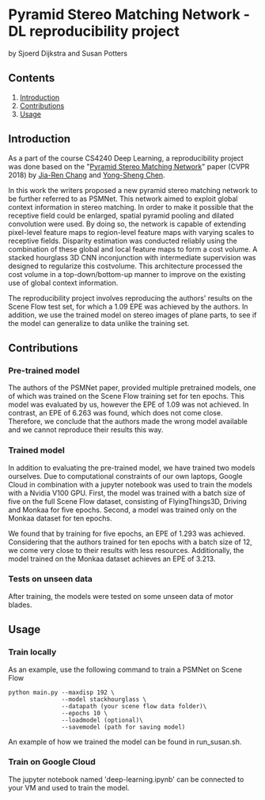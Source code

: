 # Pyramid Stereo Matching Network - DL reproducibility project
by Sjoerd Dijkstra and Susan Potters

## Contents

1. [Introduction](#introduction)
2. [Contributions](#constributions)
3. [Usage](#usage)

## Introduction
As a part of the course CS4240 Deep Learning, a reproducibility project was done based on the "[Pyramid Stereo Matching Network](https://arxiv.org/abs/1803.08669)" paper (CVPR 2018) by [Jia-Ren Chang](https://jiarenchang.github.io/) and [Yong-Sheng Chen](https://people.cs.nctu.edu.tw/~yschen/).

In this work the writers proposed a new pyramid stereo matching network to be further referred to as PSMNet. This network aimed to exploit global context information in stereo matching. In order to make it possible that the receptive field could be enlarged, spatial pyramid pooling and dilated convolution were used. By doing so, the network is capable of extending pixel-level feature maps to region-level feature maps with varying scales to receptive fields. Disparity estimation was conducted reliably using the combination of these global and local feature maps to form a cost volume.   A stacked hourglass 3D CNN inconjunction with intermediate supervision was designed to regularize this costvolume. This architecture processed the cost volume in a top-down/bottom-up manner to improve on the existing use of global context information. 

The reproducibility project involves reproducing the authors' results on the Scene Flow test set, for which a 1.09 EPE was achieved by the authors. In addition, we use the trained model on stereo images of plane parts, to see if the model can generalize to data unlike the training set.

## Contributions

### Pre-trained model
The authors of the PSMNet paper, provided multiple pretrained models, one of which was trained on the Scene Flow training set for ten epochs. This model was evaluated by us, however the EPE of 1.09 was not achieved. In contrast, an EPE of 6.263 was found, which does not come close. Therefore, we conclude that the authors made the wrong model available and we cannot reproduce their results this way.

### Trained model
In addition to evaluating the pre-trained model, we have trained two models ourselves. Due to computational constraints of our own laptops, Google Cloud in combination with a jupyter notebook was used to train the models with a Nvidia V100 GPU. First, the model was trained with a batch size of five on the full Scene Flow dataset, consisting of FlyingThings3D, Driving and Monkaa for five epochs. Second, a model was trained only on the Monkaa dataset for ten epochs.

We found that by training for five epochs, an EPE of 1.293 was achieved. Considering that the authors trained for ten epochs with a batch size of 12, we come very close to their results with less resources. Additionally, the model trained on the Monkaa dataset achieves an EPE of 3.213.

### Tests on unseen data
After training, the models were tested on some unseen data of motor blades.

## Usage

### Train locally
As an example, use the following command to train a PSMNet on Scene Flow

```
python main.py --maxdisp 192 \
               --model stackhourglass \
               --datapath (your scene flow data folder)\
               --epochs 10 \
               --loadmodel (optional)\
               --savemodel (path for saving model)
```

An example of how we trained the model can be found in run_susan.sh.

### Train on Google Cloud
The jupyter notebook named 'deep-learning.ipynb' can be connected to your VM and used to train the model.






